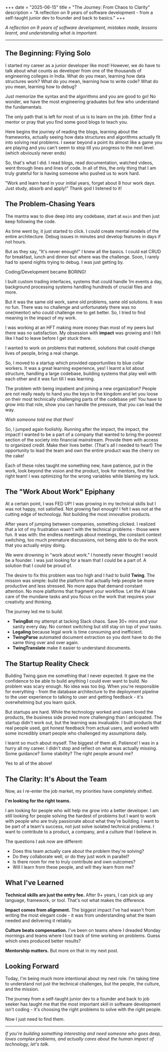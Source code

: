 +++
date = "2025-06-15"
title = "The Journey: From Chaos to Clarity"
description = "A reflection on 9 years of software development - from a self-taught junior dev to founder and back to basics."
+++


*A reflection on 9 years of software development, mistakes made, lessons learnt, and understanding what is important.*

---

## The Beginning: Flying Solo

I started my career as a junior developer like most! However, we do have to talk about what counts as developer from one of the thousands of engineering colleges in India. What do you mean, learning how data structures work? What do you mean, learning how to write code? What do you mean, learning how to debug?

Just memorize the syntax and the algorithms and you are good to go!
No wonder, we have the most engineering graduates but few who understand the fundamentals.

The only path that is left for most of us is to learn on the job. Either find a mentor or pray that you find some good blogs to teach you.

Here begins the journey of reading the blogs, learning about the frameworks, actually seeing how data structures and algorithms actually fit into solving real problems. I swear beyond a point its almost like a game you are playing and you can't seem to stop till you progress to the next level. (which obviously never ends)

So, that's what I did. I read blogs, read documentation, watched videos, went through lines and lines of code.
In all of this, the only thing that I am truly grateful for is having someone who pushed us to work hard.

"Work and learn hard in your initial years, forget about 8 hour work days. Just study, absorb and apply!"
Thank god I listened to it!


## The Problem-Chasing Years

The mantra was to dive deep into any codebase, start at `main` and then just keep following the code. 

As time went by, it just started to click. I could create mental models of the entire architecture. Debug issues in minutes and develop features in days if not hours.

But as they say, "It's never enough!" I knew all the basics. I could eat CRUD for breakfast, lunch and dinner but where was the challenge. Soon, I rarely had to spend nights trying to debug. I was just getting by.

Coding/Development became BORING!

I built custom trading interfaces, systems that could handle 1m events a day, background processing systems handling hundreds of crucial files and more.

But it was the same old work, same old problems, same old solutions. It was no fun. There was no challenge and unfortunately there was no one(mentor) who could challenge me to get better. So, I tried to find meaning in the impact of my work.

I was working at an HFT making more money than most of my peers but there was no satisfaction. My obsession with <strong>impact</strong> was growing and I felt like I had to leave before I get stuck there.

I wanted to work on problems that mattered, solutions that could change lives of people, bring a real change.

So, I moved to a startup which provided opportunities to blue collar workers. It was a great learning experience, yes! I learnt a lot about structure, handling a large codebase, building systems that play well with each other and it was fun till I was learning. 

The problem with being impatient and joining a new organization? People are not really ready to hand you the keys to the kingdom and let you loose on their most technically challenging parts of the codebase yet! You have to grow into that role, show you can handle the pressure, that you can lead the way.

*Wish someone told me that then!*

So, I jumped again foolishly. Running after the impact, the impact, the impact! I wanted to be a part of a company that wanted to bring the poorest section of the society into financial mainstream. Provide them with access to organized credit. Make their lives better. (That's all I needed to hear!) The opportunity to lead the team and own the entire product was the cherry on the cake!

Each of these roles taught me something new, have patience, put in the work, look beyond the vision and the product, look for mentors, find the right team! I was optimizing for the wrong variables while blaming my luck.


## The "Work About Work" Epiphany

At a certain point, I was FED UP! I was growing in my technical skills but I was not happy, not satisfied. Not growing fast enough! I felt I was not at the cutting edge of technology. Not building the most innovative products.

After years of jumping between companies, something clicked. I realized that a lot of my frustration wasn't with the technical problems - those were fun. It was with: the endless meetings about meetings, the constant context switching, too much premature discussions, not being able to do the work that you actually enjoy doing.

We were drowning in "work about work."
I honestly never thought I would be a founder. I was just looking for a team that I could be a part of. A solution that I could be proud of.

The desire to fix this problem was too high and I had to build **Twing**. The mission was simple: build the platform that actually help people be more productive and less stressed. No more apps that demand constant attention. No more platforms that fragment your workflow. Let the AI take care of the mundane tasks and you focus on the work that requires your creativity and thinking.

The journey led me to build:
- **TwingBot** my attempt at tacking Slack chaos. Save 30+ mins and your sanity every day. No context switching but still stay on top of your tasks.
- **Legaling** because legal work is time consuming and inefficient. 
- **TwingParse** automated document extraction so you dont have to do the same thing over and over again.
- **TwingTranslate** make it easier to understand documents.

## The Startup Reality Check

Building Twing gave me something that I never expected. It gave me the confidence to be able to build anything I could ever want to build. No problem was scary enough. No idea was too big. When you're responsible for everything - from the database architecture to the deployment pipeline to the user experience to talking to user and getting feedback - it's overwhelming but you learn quick.

But startups are hard. While the technology worked and users loved the products, the business side proved more challenging than I anticipated. The startup didn't work out, but the learning was invaluable. I built products that real people used, got honest feedback from actual users, and worked with some incredibly smart people who challenged my assumptions daily.

I learnt so much about myself. The biggest of them all, Patience! I was in a hurry all my career. I didn't stop and reflect on what was actually missing. Some guidance? Some stability? The right people around me?

Yes to all of the above!

## The Clarity: It's About the Team

Now, as I re-enter the job market, my priorities have completely shifted. 

**I'm looking for the right teams.**

I am looking for people who will help me grow into a better developer. I am still looking for people solving the hardest of problems but I want to work with people who are truly passionate about what they're building. I want to be part of a team's success, not just solve isolated technical problems. I want to contribute to a product, a company, and a culture that I believe in.

The questions I ask now are different:
- Does this team actually care about the problem they're solving?
- Do they collaborate well, or do they just work in parallel?
- Is there room for me to truly contribute and own outcomes?
- Will I learn from these people, and will they learn from me?

## What I've Learned

**Technical skills are just the entry fee.** After 9+ years, I can pick up any language, framework, or tool. That's not what makes the difference.

**Impact comes from alignment.** The biggest impact I've had wasn't from writing the most elegant code - it was from understanding what the team needed and delivering it reliably.

**Culture beats compensation.** I've been on teams where I dreaded Monday mornings and teams where I lost track of time working on problems. Guess which ones produced better results?

**Mentorship matters.** But more on that in my next post.

## Looking Forward

Today, I'm being much more intentional about my next role. I'm taking time to understand not just the technical challenges, but the people, the culture, and the mission.

The journey from a self-taught junior dev to a founder and back to job seeker has taught me that the most important skill in software development isn't coding - it's choosing the right problems to solve with the right people.

Now I just need to find them.

---

*If you're building something interesting and need someone who goes deep, loves complex problems, and actually cares about the human impact of technology, let's talk.* 
